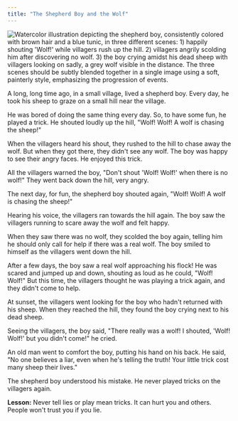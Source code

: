 ```yaml
---
title: "The Shepherd Boy and the Wolf"
---
```


![Watercolor illustration depicting the shepherd boy, consistently colored with brown hair and a blue tunic, in three different scenes:  1) happily shouting 'Wolf!' while villagers rush up the hill. 2) villagers angrily scolding him after discovering no wolf. 3) the boy crying amidst his dead sheep with villagers looking on sadly, a grey wolf visible in the distance.  The three scenes should be subtly blended together in a single image using a soft, painterly style, emphasizing the progression of events.](/images/image_the-shepherd-boy-and-the-wolf1.png)

A long, long time ago, in a small village, lived a shepherd boy. Every day, he took his sheep to graze on a small hill near the village.

He was bored of doing the same thing every day.  So, to have some fun, he played a trick. He shouted loudly up the hill, "Wolf! Wolf! A wolf is chasing the sheep!" 

When the villagers heard his shout, they rushed to the hill to chase away the wolf. But when they got there, they didn't see any wolf. The boy was happy to see their angry faces. He enjoyed this trick.

All the villagers warned the boy, "Don't shout 'Wolf! Wolf!' when there is no wolf!"  They went back down the hill, very angry.

The next day, for fun, the shepherd boy shouted again, "Wolf! Wolf! A wolf is chasing the sheep!" 

Hearing his voice, the villagers ran towards the hill again. The boy saw the villagers running to scare away the wolf and felt happy.

When they saw there was no wolf, they scolded the boy again, telling him he should only call for help if there was a real wolf. The boy smiled to himself as the villagers went down the hill.

After a few days, the boy saw a real wolf approaching his flock!  He was scared and jumped up and down, shouting as loud as he could, "Wolf! Wolf!" But this time, the villagers thought he was playing a trick again, and they didn't come to help.

At sunset, the villagers went looking for the boy who hadn't returned with his sheep. When they reached the hill, they found the boy crying next to his dead sheep.

Seeing the villagers, the boy said, "There really was a wolf! I shouted, 'Wolf! Wolf!' but you didn't come!" he cried.

An old man went to comfort the boy, putting his hand on his back.  He said, "No one believes a liar, even when he's telling the truth! Your little trick cost many sheep their lives."

The shepherd boy understood his mistake. He never played tricks on the villagers again.

**Lesson:** Never tell lies or play mean tricks. It can hurt you and others.  People won't trust you if you lie.
